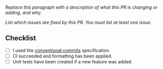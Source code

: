 *Replace this paragraph with a description of what this PR is changing or adding, and why.*

*List which issues are fixed by this PR. You must list at least one issue.*

## Checklist

- [ ] I used the [conventional commits](https://www.conventionalcommits.org/en/v1.0.0/) specification.
- [ ] CI succeeded and formatting has been applied.
- [ ] Unit tests have been created if a new feature was added.
